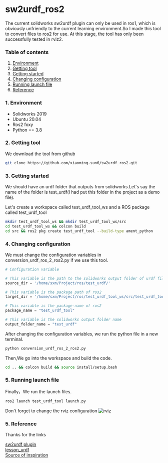 # sw2urdf_ros2

The current solidworks sw2urdf plugin can only be used in ros1, which is obviously unfriendly to the current learning
environment.So I made this tool to convert files to ros2 for use. At this stage, the tool has only been successfully tested in rviz2.

### Table of contents

1. [Environment](#1-environment)
2. [Getting tool](#2-getting-tool)
3. [Getting started](#3-getting-started)
4. [Changing configuration](#4-changing-configuration)
5. [Running launch file](#5-running-launch-file)
6. [Reference](#5-reference)

### 1. Environment

- Solidworks 2019
- Ubuntu 20.04
- Ros2 foxy
- Python == 3.8

### 2. Getting tool

We download the tool from github

~~~ bash
git clone https://github.com/xiaoming-sun6/sw2urdf_ros2.git
~~~ 

### 3. Getting started

We should have an urdf folder that outputs from solidworks.Let's say the name of the folder is test_urdf(I had put this folder in the project as a demo file).

Let's create a workspace called test_urdf_tool_ws and a ROS package called test_urdf_tool

~~~ bash
mkdir test_urdf_tool_ws && mkdir test_urdf_tool_ws/src
cd test_urdf_tool_ws && colcon build
cd src && ros2 pkg create test_urdf_tool --build-type ament_python
~~~

### 4. Changing configuration

We must change the configuration variables in conversion_urdf_ros_2_ros2.py if we use this tool.

~~~python
# Configuration variable

# This variable is the path to the solidworks output folder of urdf files
source_dir = '/home/sxm/Project/ros/test_urdf/'

# This variable is the package path of ros2
target_dir = '/home/sxm/Project/ros/test_urdf_tool_ws/src/test_urdf_tool/'

# This variable is the package-name of ros2
package_name = "test_urdf_tool"

# This variable is the solidworks output folder name
output_folder_name = "test_urdf"
~~~

After changing the configuration variables, we run the python file in a new terminal.

```bash
python conversion_urdf_ros_2_ros2.py
```

Then,We go into the workspace and build the code.
~~~ bash
cd .. && colcon build && source install/setup.bash
~~~

### 5. Running launch file
Finally，We run the launch files.
~~~ bash
ros2 launch test_urdf_tool launch.py 
~~~

Don't forget to change the rviz configuration
![rviz](https://github.com/xiaoming-sun6/sw2urdf_ros2/blob/master/img/rviz.png)

### 5. Reference
Thanks for the links

[sw2urdf plugin](http://wiki.ros.org/sw_urdf_exporter)  
[lesson_urdf](https://github.com/olmerg/lesson_urdf)  
[Source of inspiration](https://zhuanlan.zhihu.com/p/465398486)


